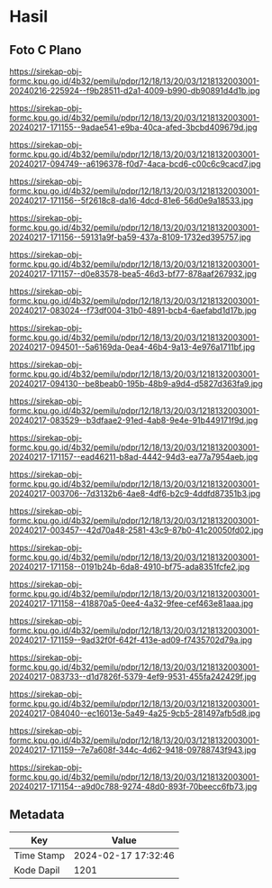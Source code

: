 # Hasil

## Foto C Plano

https://sirekap-obj-formc.kpu.go.id/4b32/pemilu/pdpr/12/18/13/20/03/1218132003001-20240216-225924--f9b28511-d2a1-4009-b990-db90891d4d1b.jpg

https://sirekap-obj-formc.kpu.go.id/4b32/pemilu/pdpr/12/18/13/20/03/1218132003001-20240217-171155--9adae541-e9ba-40ca-afed-3bcbd409679d.jpg

https://sirekap-obj-formc.kpu.go.id/4b32/pemilu/pdpr/12/18/13/20/03/1218132003001-20240217-094749--a6196378-f0d7-4aca-bcd6-c00c6c9cacd7.jpg

https://sirekap-obj-formc.kpu.go.id/4b32/pemilu/pdpr/12/18/13/20/03/1218132003001-20240217-171156--5f2618c8-da16-4dcd-81e6-56d0e9a18533.jpg

https://sirekap-obj-formc.kpu.go.id/4b32/pemilu/pdpr/12/18/13/20/03/1218132003001-20240217-171156--59131a9f-ba59-437a-8109-1732ed395757.jpg

https://sirekap-obj-formc.kpu.go.id/4b32/pemilu/pdpr/12/18/13/20/03/1218132003001-20240217-171157--d0e83578-bea5-46d3-bf77-878aaf267932.jpg

https://sirekap-obj-formc.kpu.go.id/4b32/pemilu/pdpr/12/18/13/20/03/1218132003001-20240217-083024--f73df004-31b0-4891-bcb4-6aefabd1d17b.jpg

https://sirekap-obj-formc.kpu.go.id/4b32/pemilu/pdpr/12/18/13/20/03/1218132003001-20240217-094501--5a6169da-0ea4-46b4-9a13-4e976a1711bf.jpg

https://sirekap-obj-formc.kpu.go.id/4b32/pemilu/pdpr/12/18/13/20/03/1218132003001-20240217-094130--be8beab0-195b-48b9-a9d4-d5827d363fa9.jpg

https://sirekap-obj-formc.kpu.go.id/4b32/pemilu/pdpr/12/18/13/20/03/1218132003001-20240217-083529--b3dfaae2-91ed-4ab8-9e4e-91b449171f9d.jpg

https://sirekap-obj-formc.kpu.go.id/4b32/pemilu/pdpr/12/18/13/20/03/1218132003001-20240217-171157--ead46211-b8ad-4442-94d3-ea77a7954aeb.jpg

https://sirekap-obj-formc.kpu.go.id/4b32/pemilu/pdpr/12/18/13/20/03/1218132003001-20240217-003706--7d3132b6-4ae8-4df6-b2c9-4ddfd87351b3.jpg

https://sirekap-obj-formc.kpu.go.id/4b32/pemilu/pdpr/12/18/13/20/03/1218132003001-20240217-003457--42d70a48-2581-43c9-87b0-41c20050fd02.jpg

https://sirekap-obj-formc.kpu.go.id/4b32/pemilu/pdpr/12/18/13/20/03/1218132003001-20240217-171158--0191b24b-6da8-4910-bf75-ada8351fcfe2.jpg

https://sirekap-obj-formc.kpu.go.id/4b32/pemilu/pdpr/12/18/13/20/03/1218132003001-20240217-171158--418870a5-0ee4-4a32-9fee-cef463e81aaa.jpg

https://sirekap-obj-formc.kpu.go.id/4b32/pemilu/pdpr/12/18/13/20/03/1218132003001-20240217-171159--9ad32f0f-642f-413e-ad09-f7435702d79a.jpg

https://sirekap-obj-formc.kpu.go.id/4b32/pemilu/pdpr/12/18/13/20/03/1218132003001-20240217-083733--d1d7826f-5379-4ef9-9531-455fa242429f.jpg

https://sirekap-obj-formc.kpu.go.id/4b32/pemilu/pdpr/12/18/13/20/03/1218132003001-20240217-084040--ec16013e-5a49-4a25-9cb5-281497afb5d8.jpg

https://sirekap-obj-formc.kpu.go.id/4b32/pemilu/pdpr/12/18/13/20/03/1218132003001-20240217-171159--7e7a608f-344c-4d62-9418-09788743f943.jpg

https://sirekap-obj-formc.kpu.go.id/4b32/pemilu/pdpr/12/18/13/20/03/1218132003001-20240217-171154--a9d0c788-9274-48d0-893f-70beecc6fb73.jpg


## Metadata

| Key        | Value               |
| ---------- | ------------------- |
| Time Stamp | 2024-02-17 17:32:46 |
| Kode Dapil | 1201                |



